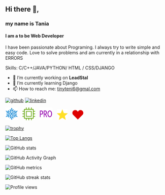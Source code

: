 
## Hi there 👋, 
###            my name is Tania
#### I am a to be Web Developer 
<!-- ![I am a to be Web Developer](https://media-exp1.licdn.com/dms/image/D5603AQHmwKcKsyrDJQ/profile-displayphoto-shrink_400_400/0/1642435503516?e=1649289600&v=beta&t=nATATm7mDWGKwjsuWLjkj8eK7r5Sd_34U5cl4RbIWzo)
 -->

I have been passionate about Programing. I always try to write simple and easy code.
Love to solve problems and am currently in a relationship with ERRORS

Skills: C/C++/JAVA/PYTHON/ HTML / CSS/DJANGO

- 🔭 I’m currently working on <b>LeadStal</b> 
- 🌱 I’m currently learning Django 
- 📫 How to reach me: tinyteni6@gmal.com 


[<img src='https://cdn.jsdelivr.net/npm/simple-icons@3.0.1/icons/github.svg' alt='github' height='40'>](https://github.com/TahminaTania)  [<img src='https://cdn.jsdelivr.net/npm/simple-icons@3.0.1/icons/linkedin.svg' alt='linkedin' height='40'>](https://www.linkedin.com/in/tahmina-tania//)  

<a href='https://archiveprogram.github.com/'><img src='https://raw.githubusercontent.com/acervenky/animated-github-badges/master/assets/acbadge.gif' width='40' height='40'></a> <a href='https://docs.github.com/en/developers'><img src='https://raw.githubusercontent.com/acervenky/animated-github-badges/master/assets/devbadge.gif' width='40' height='40'></a> <a href='https://github.com/pricing'><img src='https://raw.githubusercontent.com/acervenky/animated-github-badges/master/assets/pro.gif' width='40' height='40'></a> <a href='https://stars.github.com/'><img src='https://raw.githubusercontent.com/acervenky/animated-github-badges/master/assets/starbadge.gif' width='35' height='35'></a> <a href='https://docs.github.com/en/github/supporting-the-open-source-community-with-github-sponsors'><img src='https://raw.githubusercontent.com/acervenky/animated-github-badges/master/assets/sponsorbadge.gif' width='35' height='35'></a> 

[![trophy](https://github-profile-trophy.vercel.app/?username=https://github.com/TahminaTania)](https://github.com/ryo-ma/github-profile-trophy)

[![Top Langs](https://github-readme-stats.vercel.app/api/top-langs/?username=https://github.com/TahminaTania)](https://github.com/anuraghazra/github-readme-stats)

![GitHub stats](https://github-readme-stats.vercel.app/api?username=https://github.com/TahminaTania&show_icons=true&count_private=true)  

![GitHub Activity Graph](https://activity-graph.herokuapp.com/graph?username=https://github.com/TahminaTania)  

![GitHub metrics](https://metrics.lecoq.io/https://github.com/TahminaTania)  

![GitHub streak stats](https://github-readme-streak-stats.herokuapp.com/?user=https://github.com/TahminaTania)  

![Profile views](https://gpvc.arturio.dev/https://github.com/TahminaTania)  
